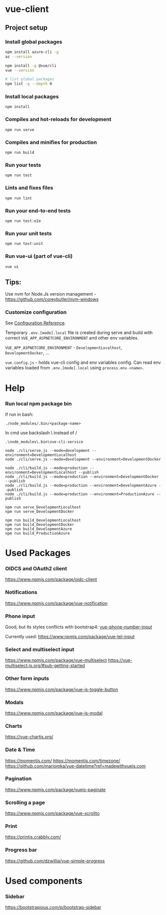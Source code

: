 # vue-client

## Project setup

### Install global packages
```bash
npm install azure-cli -g 
az --version

npm install -g @vue/cli
vue --version

# list global packages
npm list -g --depth 0
```

### Install local packages
```
npm install
```

### Compiles and hot-reloads for development
```
npm run serve
```

### Compiles and minifies for production
```
npm run build
```

### Run your tests
```
npm run test
```

### Lints and fixes files
```
npm run lint
```

### Run your end-to-end tests
```
npm run test:e2e
```

### Run your unit tests
```
npm run test:unit
```

### Run vue-ui (part of vue-cli)
```bash
vue ui
```

## Tips:

Use nvm for Node.Js version management - https://github.com/coreybutler/nvm-windows

### Customize configuration
See [Configuration Reference](https://cli.vuejs.org/config/).

Temporary ```.env.[mode].local``` file is created during serve and build with correct ```VUE_APP_ASPNETCORE_ENVIRONMENT``` and other env variables.

```VUE_APP_ASPNETCORE_ENVIRONMENT``` - ```DevelopmentLocalhost```, ```DevelopmentDocker```, ...

```vue.config.js``` - holds vue-cli config and env variables config. Can read env variables loaded from ```.env.[mode].local``` using ```process.env.<name>```.


# Help

### Run local npm package bin
If run in bash:

```
./node_modules/.bin/<package-name>
```

In cmd use backslash \ instead of /

```
.\node_modules\.bin\vue-cli-service
```

```
node ./cli/serve.js --mode=development --environment=DevelopmentLocalhost
node ./cli/serve.js --mode=development --environment=DevelopmentDocker

node ./cli/build.js --mode=production --environment=DevelopmentLocalhost --publish
node ./cli/build.js --mode=production --environment=DevelopmentDocker --publish
node ./cli/build.js --mode=production --environment=DevelopmentAzure --publish
node ./cli/build.js --mode=production --environment=ProductionAzure --publish
```

```
npm run serve_DevelopmentLocalhost
npm run serve_DevelopmentDocker

npm run build_DevelopmentLocalhost
npm run build_DevelopmentDocker
npm run build_DevelopmentAzure
npm run build_ProductionAzure
```


# Used Packages


### OIDCS and OAuth2 client
https://www.npmjs.com/package/oidc-client


### Notifications
https://www.npmjs.com/package/vue-notification


### Phone input
Good, but its styles conflicts with bootstrap4: [vue-phone-number-input](https://www.npmjs.com/package/vue-phone-number-input)


Currently used: https://www.npmjs.com/package/vue-tel-input


### Select and multiselect input
https://www.npmjs.com/package/vue-multiselect
https://vue-multiselect.js.org/#sub-getting-started

### Other form inputs
https://www.npmjs.com/package/vue-js-toggle-button

### Modals
https://www.npmjs.com/package/vue-js-modal


### Charts
https://vue-chartjs.org/


### Date & Time
https://momentjs.com/
https://momentjs.com/timezone/
https://github.com/mariomka/vue-datetime?ref=madewithvuejs.com


### Pagination
https://www.npmjs.com/package/vuejs-paginate

### Scrolling a page
https://www.npmjs.com/package/vue-scrollto


### Print
https://printjs.crabbly.com/

### Progress bar
https://github.com/dzwillia/vue-simple-progress


# Used components


### Sidebar
https://bootstrapious.com/p/bootstrap-sidebar

